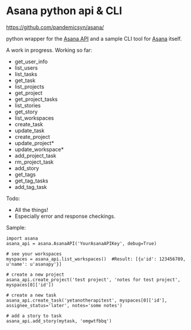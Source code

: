 # Asana python api & CLI
https://github.com/pandemicsyn/asana/

python wrapper for the [Asana API](http://asana.com) and a sample CLI tool for [Asana](http://asana.com) itself.

A work in progress. Working so far:

- get_user_info
- list_users
- list_tasks
- get_task
- list_projects
- get_project
- get_project_tasks
- list_stories
- get_story
- list_workspaces
- create_task
- update_task
- create_project
- update_project*
- update_workspace*
- add_project_task
- rm_project_task
- add_story
- get_tags
- get_tag_tasks
- add_tag_task

Todo:

- All the things!
- Especially error and response checkings.

Sample:

    import asana
    asana_api = asana.AsanaAPI('YourAsanaAPIKey', debug=True)

    # see your workspaces
    myspaces = asana_api.list_workspaces()  #Result: [{u'id': 123456789, u'name': u'asanapy'}]

    # create a new project
    asana_api.create_project('test project', 'notes for test project', myspaces[0]['id'])

    # create a new task
    asana_api.create_task('yetanotherapitest', myspaces[0]['id'], assignee_status='later', notes='some notes')

    # add a story to task
    asana_api.add_story(mytask, 'omgwtfbbq')


